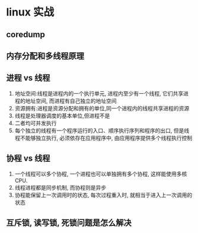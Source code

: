 # linux 实战

## coredump
  
## 内存分配和多线程原理  

## 进程 vs 线程

1. 地址空间:线程是进程内的一个执行单元, 进程内至少有一个线程, 它们共享进程的地址空间, 而进程有自己独立的地址空间  
2. 资源拥有:进程是资源分配和拥有的单位,同一个进程内的线程共享进程的资源  
3. 线程是处理器调度的基本单位,但进程不是  
4. 二者均可并发执行  
5. 每个独立的线程有一个程序运行的入口、顺序执行序列和程序的出口, 但是线程不能够独立执行, 必须依存在应用程序中, 由应用程序提供多个线程执行控制  

## 协程 vs 线程

1. 一个线程可以多个协程, 一个进程也可以单独拥有多个协程, 这样能使用多核CPU.  
2. 线程进程都是同步机制, 而协程则是异步  
3. 协程能保留上一次调用时的状态, 每次过程重入时, 就相当于进入上一次调用的状态  
  
## 互斥锁, 读写锁, 死锁问题是怎么解决  